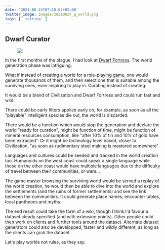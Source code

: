 ```yaml
---
date: '2021-08-24T07:10:02+09:00'
twitter_image: images/20210824_q_world.png
tags: [ 'setting' ]
---
```


## Dwarf Curator

<figure class="right">
<a href="https://en.wikipedia.org/wiki/Dwarf_Fortress#World_generation"><img src="images/20210824_world.png" loading="lazy" /></a>
<figcaption>
</figcaption>
</figure>

In the first months of the plague, I had look at [Dwarf Fortress](https://en.wikipedia.org/wiki/Dwarf_Fortress). The world generation phase was intriguing.

What if instead of creating a world for a role-playing game, one would generate thousands of them, and then select one that is suitable among the surviving ones, even inspiring to play in. Curating instead of creating.

It would be a blend of Civilization and Dwarf Fortress and could run fast and wild.

There could be early filters applied early on, for example, as soon as all the "playable" intelligent species die out, the world is discarded.

There would be a function which would stop the generation and declare the world "ready for curation", might be function of time, might be function of mineral resources consumption, like "after 10% of tin and 10% of gold have been extracted". Or it might be technology level based, closer to Civilization, "as soon as rudimentary steel making is mastered somewhere".

Languages and cultures could be seeded and tracked in the world creation too. Humanoids on the west coast could speak a single language while those on the other coast would have multiple languages due to the difficulty of travel between their communities, or wars...

The game master browsing the surviving world would be served a replay of the world creation, he would then be able to dive into the world and explore the settlements (and the ruins of former settlements) and see the link between the communities. It could generate place names, encounter tables, local pantheons and myths.

The end result could take the form of a wiki, though I think I'd favour a dataset clearly specified (and with extension points). Other people could then work on clients and further tools around the dataset. Alternate dataset generators could also be developped, faster and wildly different, as long as the clients can grok the dataset.

Let's play worlds not rules, as they say.

